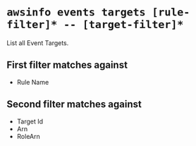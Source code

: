 # `awsinfo events targets [rule-filter]* -- [target-filter]*`

List all Event Targets.

## First filter matches against

* Rule Name

## Second filter matches against

* Target Id
* Arn
* RoleArn
